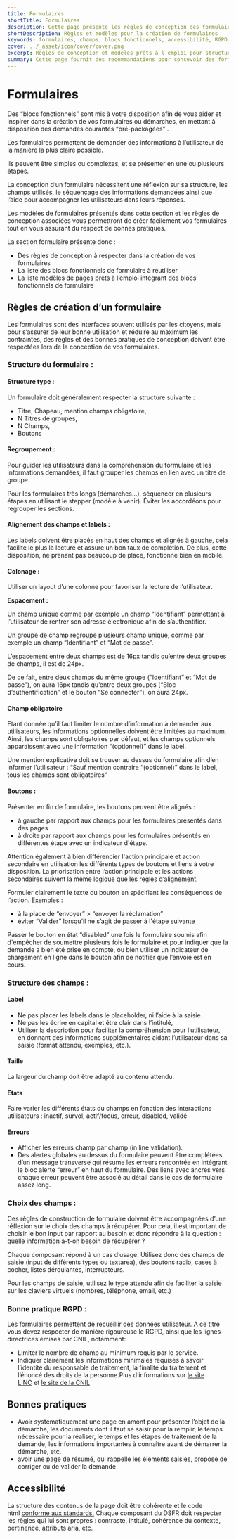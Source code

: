 ```yaml
---
title: Formulaires
shortTitle: Formulaires
description: Cette page présente les règles de conception des formulaires et met à disposition des blocs fonctionnels réutilisables pour structurer efficacement les démarches en ligne tout en assurant accessibilité et conformité réglementaire.
shortDescription: Règles et modèles pour la création de formulaires
keywords: formulaires, champs, blocs fonctionnels, accessibilité, RGPD, DSFR, ergonomie, bonnes pratiques, validation, structure
cover: ../_asset/icon/cover/cover.png
excerpt: Règles de conception et modèles prêts à l’emploi pour structurer des formulaires accessibles et conformes au Design Système de l’État.
summary: Cette page fournit des recommandations pour concevoir des formulaires clairs, efficaces et accessibles. Elle décrit la structure idéale, les principes d’alignement, d’espacement, de gestion des erreurs et d’utilisation des champs. Elle présente également les bonnes pratiques RGPD et les exigences d’accessibilité. Des blocs fonctionnels et modèles de pages sont mis à disposition pour guider la mise en œuvre dans les démarches numériques.
---
```


# Formulaires

Des “blocs fonctionnels” sont mis à votre disposition afin de vous aider et inspirer dans la création de vos formulaires ou démarches, en mettant à disposition des demandes courantes “pré-packagées” .

Les formulaires permettent de demander des informations à l’utilisateur de la manière la plus claire possible.

Ils peuvent être simples ou complexes, et se présenter en une ou plusieurs étapes.

La conception d’un formulaire nécessitent une réflexion sur sa structure, les champs utilisés, le séquençage des informations demandées ainsi que l’aide pour accompagner les utilisateurs dans leurs réponses.

Les modèles de formulaires présentés dans cette section et les règles de conception associées vous permettront de créer facilement vos formulaires tout en vous assurant du respect de bonnes pratiques.

La section formulaire présente donc :

- Des règles de conception à respecter dans la création de vos formulaires
- La liste des blocs fonctionnels de formulaire à réutiliser
- La liste modèles de pages prêts à l’emploi intégrant des blocs fonctionnels de formulaire

## Règles de création d’un formulaire

Les formulaires sont des interfaces souvent utilisés par les citoyens, mais pour s’assurer de leur bonne utilisation et réduire au maximum les contraintes, des règles et des bonnes pratiques de conception doivent être respectées lors de la conception de vos formulaires.

### Structure du formulaire :

#### Structure type :

Un formulaire doit généralement respecter la structure suivante :

- Titre, Chapeau, mention champs obligatoire,
- N Titres de groupes,
- N Champs,
- Boutons

#### Regroupement :

Pour guider les utilisateurs dans la compréhension du formulaire et les informations demandées, il faut grouper les champs en lien avec un titre de groupe.

Pour les formulaires très longs (démarches...), séquencer en plusieurs étapes en utilisant le stepper (modèle à venir). Éviter les accordéons pour regrouper les sections.

#### Alignement des champs et labels :

Les labels doivent être placés en haut des champs et alignés à gauche, cela facilite le plus la lecture et assure un bon taux de complétion. De plus, cette disposition, ne prenant pas beaucoup de place, fonctionne bien en mobile.

#### Colonage :

Utiliser un layout d’une colonne pour favoriser la lecture de l’utilisateur.

**Espacement :**

Un champ unique comme par exemple un champ “Identifiant” permettant à l’utilisateur de rentrer son adresse électronique afin de s’authentifier.

Un groupe de champ regroupe plusieurs champ unique, comme par exemple un champ “Identifiant” et “Mot de passe”.

L’espacement entre deux champs est de 16px tandis qu’entre deux groupes de champs, il est de 24px.

De ce fait, entre deux champs du même groupe (“Identifiant” et “Mot de passe”), on aura 16px tandis qu’entre deux groupes (“Bloc d’authentification” et le bouton “Se connecter”), on aura 24px.

#### Champ obligatoire

Etant donnée qu’il faut limiter le nombre d’information à demander aux utilisateurs, les informations optionnelles doivent être limitées au maximum. Ainsi, les champs sont obligatoires par défaut, et les champs optionnels apparaissent avec une information “(optionnel)” dans le label.

Une mention explicative doit se trouver au dessus du formulaire afin d’en informer l’utilisateur : “Sauf mention contraire “(optionnel)” dans le label, tous les champs sont obligatoires“

#### Boutons :

Présenter en fin de formulaire, les boutons peuvent être alignés :

- à gauche par rapport aux champs pour les formulaires présentés dans des pages
- à droite par rapport aux champs pour les formulaires présentés en différentes étape avec un indicateur d'étape.

Attention également à bien différencier l'action principale et action secondaire en utilisation les différents types de boutons et liens à votre disposition. La priorisation entre l’action principale et les actions secondaires suivent la même logique que les règles d’alignement.

Formuler clairement le texte du bouton en spécifiant les conséquences de l’action. Exemples :

- à la place de “envoyer” > “envoyer la réclamation”
- éviter “Valider” lorsqu’il ne s’agit de passer à l'étape suivante

Passer le bouton en état “disabled” une fois le formulaire soumis afin d'empêcher de soumettre plusieurs fois le formulaire et pour indiquer que la demande a bien été prise en compte, ou bien utiliser un indicateur de chargement en ligne dans le bouton afin de notifier que l’envoie est en cours.

### Structure des champs :

#### Label

- Ne pas placer les labels dans le placeholder, ni l’aide à la saisie.
- Ne pas les écrire en capital et être clair dans l’intitulé,
- Utiliser la description pour faciliter la compréhension pour l’utilisateur, en donnant des informations supplémentaires aidant l’utilisateur dans sa saisie (format attendu, exemples, etc.).

#### Taille

La largeur du champ doit être adapté au contenu attendu.

#### Etats

Faire varier les différents états du champs en fonction des interactions utilisateurs : inactif, survol, actif/focus, erreur, disabled, validé

#### Erreurs

- Afficher les erreurs champ par champ (in line validation).
- Des alertes globales au dessus du formulaire peuvent être complétées d’un message transverse qui résume les erreurs rencontrée en intégrant le bloc alerte “erreur” en haut du formulaire. Des liens avec ancres vers chaque erreur peuvent être associé au détail dans le cas de formulaire assez long.

### Choix des champs :

Ces règles de construction de formulaire doivent être accompagnées d’une réflexion sur le choix des champs à récupérer. Pour cela, il est important de choisir le bon input par rapport au besoin et donc répondre à la question : quelle information a-t-on besoin de récupérer ?

Chaque composant répond à un cas d’usage. Utilisez donc des champs de saisie (input de différents types ou textarea), des boutons radio, cases à cocher, listes déroulantes, interrupteurs.

Pour les champs de saisie, utilisez le type attendu afin de faciliter la saisie sur les claviers virtuels (nombres, téléphone, email, etc.)

### Bonne pratique RGPD :

Les formulaires permettent de recueillir des données utilisateur. A ce titre vous devez respecter de manière rigoureuse le RGPD, ainsi que les lignes directrices émises par CNIL, notamment:

- Limiter le nombre de champ au minimum requis par le service.
- Indiquer clairement les informations minimales requises à savoir l’identité du responsable de traitement, la finalité du traitement et l’énoncé des droits de la personne.Plus d’informations sur [le site LINC](https://design.cnil.fr/) et [le site de la CNIL](https://www.cnil.fr/)

## Bonnes pratiques

- Avoir systématiquement une page en amont pour présenter l’objet de la démarche, les documents dont il faut se saisir pour la remplir, le temps nécessaire pour la réaliser, le temps et les étapes de traitement de la demande, les informations importantes à connaître avant de démarrer la démarche, etc.
- avoir une page de résumé, qui rappelle les éléments saisies, propose de corriger ou de valider la demande

## Accessibilité

La structure des contenus de la page doit être cohérente et le code html [conforme aux standards.](https://validator.w3.org/) Chaque composant du DSFR doit respecter les règles qui lui sont propres : contraste, intitulé, cohérence du contexte, pertinence, attributs aria, etc.

